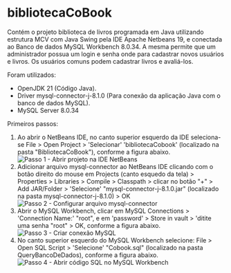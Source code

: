 # bibliotecaCoBook
Contém o projeto biblioteca de livros programada em Java utilizando estrutura MCV com Java Swing pela IDE Apache Netbeans 19, e conectada ao Banco de dados MySQL Workbench 8.0.34. A mesma permite que um administrador possua um login e senha onde para cadastrar novos usuários e livros. Os usuários comuns podem cadastrar livros e avaliá-los.

Foram utilizados:
- OpenJDK 21 (Código Java).
- Driver mysql-connector-j-8.1.0 (Para conexão da aplicação Java com o banco de dados MySQL).
- MySQL Server 8.0.34

Primeiros passos:
1. Ao abrir o NetBeans IDE, no canto superior esquerdo da IDE seleciona-se File > Open Project > 'Selecionar' 'bibliotecaCobook' (localizado na pasta "BibliotecaCoBook"), conforme a figura abaixo.
![Passo 1 - Abrir projeto na IDE NetBeans](https://github.com/user-attachments/assets/7b33e15d-97c8-4509-bf99-6f8eb0ca21d2)
2. Adicionar arquivo mysql-connector ao NetBeans IDE clicando com o botão direito do mouse em Projects (canto esquedo da tela) > Properties > Libraries > Compile > Classpath > clicar no botão "+" > Add JAR/Folder > 'Selecione' "mysql-connector-j-8.1.0.jar" (localizado na pasta mysql-connector-j-8.1.0) > OK
![Passo 2 - Configurar arquivo mysql-connector](https://github.com/user-attachments/assets/70d632dc-da55-4241-84b5-33f01498384a)
3. Abrir o MySQL Workbench, clicar em MySQL Connections > 'Connection Name:' "root", e em 'password' > Store in vault > 'ditite uma senha "root"  > OK, conforme a figura abaixo.
![Passo 3 - Criar conexão MySQL](https://github.com/user-attachments/assets/52b76f55-c846-44f3-8db7-62e7e804cffa)
4. No canto superior esquerdo do MySQL Workbench selecione: File > Open SQL Script > 'Selecione' "Cobook.sql" (localizado na pasta QueryBancoDeDados), conforme a figura abaixo.
![Passo 4 - Abrir código SQL no MySQL Workbench](https://github.com/user-attachments/assets/b6dc500c-e372-4ad7-bbbf-54eda8ecff53)
